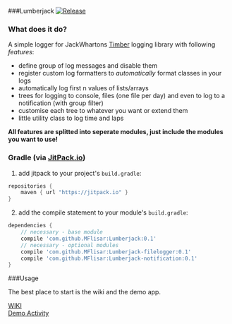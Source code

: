 ###Lumberjack [![Release](https://jitpack.io/v/MFlisar/Lumberjack.svg)](https://jitpack.io/#MFlisar/Lumberjack)

### What does it do?

A simple logger for JackWhartons [Timber](https://github.com/JakeWharton/timber) logging library with following *features*:

* define group of log messages and disable them
* register custom log formatters to *automatically* format classes in your logs
* automatically log first n values of lists/arrays
* trees for logging to console, files (one file per day) and even to log to a notification (with group filter)
* customise each tree to whatever you want or extend them
* little utility class to log time and laps

**All features are splitted into seperate modules, just include the modules you want to use!**

### Gradle (via [JitPack.io](https://jitpack.io/))

1. add jitpack to your project's `build.gradle`:
```groovy
repositories {
    maven { url "https://jitpack.io" }
}
```
2. add the compile statement to your module's `build.gradle`:
```groovy
dependencies {
    // necessary - base module
    compile 'com.github.MFlisar:Lumberjack:0.1'
    // necessary - optional modules
    compile 'com.github.MFlisar:Lumberjack-filelogger:0.1'
    compile 'com.github.MFlisar:Lumberjack-notification:0.1'
}
```

###Usage

The best place to start is the wiki and the demo app.

[WIKI](https://github.com/MFlisar/Lumberjack/wiki)  
[Demo Activity](https://github.com/MFlisar/Lumberjack/blob/master/demo/app/src/main/java/com/michaelflisar/lumberjack/demo/MainActivity.java)

